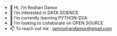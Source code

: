 - 👋 Hi, I’m Roshan Damor
- 👀 I’m interested in DATA SCIENCE
- 🌱 I’m currently learning PYTHON-DSA
- 💞️ I’m looking to collaborate on OPEN SOURCE
- 📫 To reach out me : iamroshandamor@gmail.com

<!---
iamroshandamor20/iamroshandamor20 is a ✨ special ✨ repository because its `README.md` (this file) appears on your GitHub profile.
You can click the Preview link to take a look at your changes.
--->
